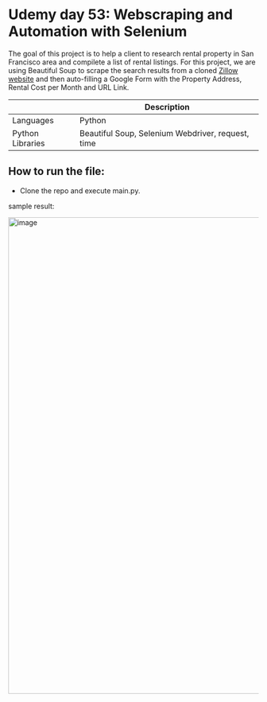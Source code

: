 # Udemy day 53: Webscraping and Automation with Selenium
The goal of this project is to help a client to research rental property in San Francisco area and compilete a list of rental listings. 
For this project, we are using Beautiful Soup to scrape the search results from a cloned [Zillow website](https://appbrewery.github.io/Zillow-Clone/) and then auto-filling a Google Form with the Property Address, Rental Cost per Month and URL Link. 


|  | Description |
| ----------- | ----------- |
| Languages | Python |
| Python Libraries | Beautiful Soup, Selenium Webdriver, request, time |


How to run the file:
-
- Clone the repo and execute main.py.


sample result:

<img width="959" alt="image" src="https://github.com/user-attachments/assets/d4baf59a-2f24-4064-b681-72b0c7ffc3e3">

